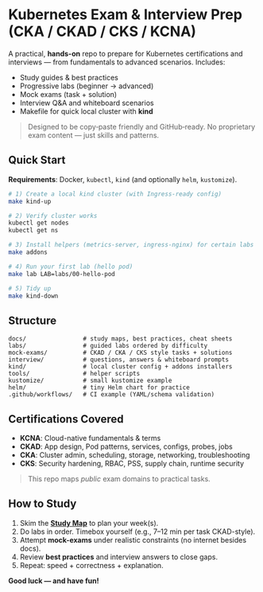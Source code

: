 # Kubernetes Exam & Interview Prep (CKA / CKAD / CKS / KCNA)

A practical, **hands-on** repo to prepare for Kubernetes certifications and interviews —
from fundamentals to advanced scenarios. Includes:
- Study guides & best practices
- Progressive labs (beginner → advanced)
- Mock exams (task + solution)
- Interview Q&A and whiteboard scenarios
- Makefile for quick local cluster with **kind**

> Designed to be copy‑paste friendly and GitHub‑ready. No proprietary exam content — just skills and patterns.

## Quick Start

**Requirements**: Docker, `kubectl`, `kind` (and optionally `helm`, `kustomize`).

```bash
# 1) Create a local kind cluster (with Ingress-ready config)
make kind-up

# 2) Verify cluster works
kubectl get nodes
kubectl get ns

# 3) Install helpers (metrics-server, ingress-nginx) for certain labs
make addons

# 4) Run your first lab (hello pod)
make lab LAB=labs/00-hello-pod

# 5) Tidy up
make kind-down
```

## Structure

```
docs/                # study maps, best practices, cheat sheets
labs/                # guided labs ordered by difficulty
mock-exams/          # CKAD / CKA / CKS style tasks + solutions
interview/           # questions, answers & whiteboard prompts
kind/                # local cluster config + addons installers
tools/               # helper scripts
kustomize/           # small kustomize example
helm/                # tiny Helm chart for practice
.github/workflows/   # CI example (YAML/schema validation)
```

## Certifications Covered

- **KCNA**: Cloud-native fundamentals & terms
- **CKAD**: App design, Pod patterns, services, configs, probes, jobs
- **CKA**: Cluster admin, scheduling, storage, networking, troubleshooting
- **CKS**: Security hardening, RBAC, PSS, supply chain, runtime security

> This repo maps *public* exam domains to practical tasks.

## How to Study
1. Skim the **[Study Map](docs/study-map.md)** to plan your week(s).
2. Do labs in order. Timebox yourself (e.g., 7–12 min per task CKAD-style).
3. Attempt **mock-exams** under realistic constraints (no internet besides docs).
4. Review **best practices** and interview answers to close gaps.
5. Repeat: speed + correctness + explanation.

**Good luck — and have fun!**
